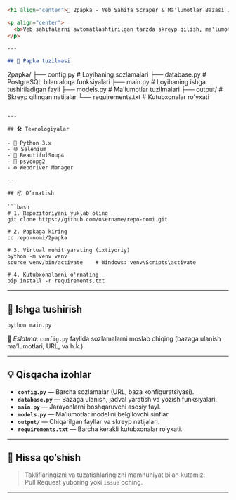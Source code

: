 
```markdown
<h1 align="center">📁 2papka - Veb Sahifa Scraper & Ma'lumotlar Bazasi Integratsiyasi</h1>

<p align="center">
  <b>Veb sahifalarni avtomatlashtirilgan tarzda skreyp qilish, ma'lumotlarni qayta ishlash va PostgreSQL bazasiga yozish loyihasi.</b>
</p>

---

## 📂 Papka tuzilmasi

```
2papka/
├── config.py         # Loyihaning sozlamalari
├── database.py       # PostgreSQL bilan aloqa funksiyalari
├── main.py           # Loyihaning ishga tushiriladigan fayli
├── models.py         # Ma'lumotlar tuzilmalari
├── output/           # Skreyp qilingan natijalar
└── requirements.txt  # Kutubxonalar ro'yxati
```

---

## 🛠 Texnologiyalar

- 🐍 Python 3.x  
- 🌐 Selenium  
- 🧼 BeautifulSoup4  
- 🐘 psycopg2  
- ⚙️ Webdriver Manager  

---

## 📦 O‘rnatish

```bash
# 1. Repozitoriyani yuklab oling
git clone https://github.com/username/repo-nomi.git

# 2. Papkaga kiring
cd repo-nomi/2papka

# 3. Virtual muhit yarating (ixtiyoriy)
python -m venv venv
source venv/bin/activate    # Windows: venv\Scripts\activate

# 4. Kutubxonalarni o'rnating
pip install -r requirements.txt
```

---

## 🚀 Ishga tushirish

```bash
python main.py
```

📝 *Eslatma:* `config.py` faylida sozlamalarni moslab chiqing (bazaga ulanish ma’lumotlari, URL, va h.k.).

---

## 💡 Qisqacha izohlar

- **`config.py`** — Barcha sozlamalar (URL, baza konfiguratsiyasi).
- **`database.py`** — Bazaga ulanish, jadval yaratish va yozish funksiyalari.
- **`main.py`** — Jarayonlarni boshqaruvchi asosiy fayl.
- **`models.py`** — Ma’lumotlar modelini belgilovchi sinflar.
- **`output/`** — Chiqarilgan fayllar va skreyp natijalari.
- **`requirements.txt`** — Barcha kerakli kutubxonalar ro‘yxati.

---

## 🤝 Hissa qo‘shish

> Takliflaringizni va tuzatishlaringizni mamnuniyat bilan kutamiz!  
> Pull Request yuboring yoki `issue` oching.

---
